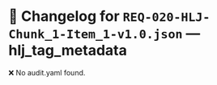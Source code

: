 # 📝 Changelog for `REQ-020-HLJ-Chunk_1-Item_1-v1.0.json` — **hlj_tag_metadata**

❌ No audit.yaml found.
